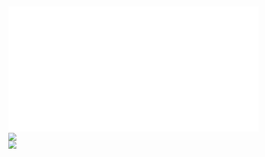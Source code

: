 <div align="center">
  <img src="https://github.com/angelk90/angelk90/raw/master/info.svg?sanitize=true">
  <div style="display: flex !important; align-items: flex-start; flex-direction:column">
    <img src="https://github-readme-stats.vercel.app/api/top-langs/?username=angelk90&layout=compact&show_icons=true&title_color=ffffff&icon_color=34abeb&text_color=daf7dc&bg_color=002b36" style="vertical-align: top;" />
    <img src="https://github-readme-stats.vercel.app/api?username=angelk90&show_icons=true&title_color=ffffff&icon_color=34abeb&text_color=daf7dc&bg_color=002b36" />
  </div>
</div>
